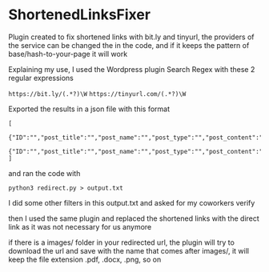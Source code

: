 # ShortenedLinksFixer

Plugin created to fix shortened links with bit.ly and tinyurl, the providers of the service can be changed the in the code, and if it keeps the pattern of base/hash-to-your-page it will work

Explaining my use, I used the Wordpress plugin Search Regex with these 2 regular expressions

```https://bit.ly/(.*?)\W```
```https://tinyurl.com/(.*?)\W```

Exported the results in a json file with this format

```
[
	{"ID":"","post_title":"","post_name":"","post_type":"","post_content":""},
	{"ID":"","post_title":"","post_name":"","post_type":"","post_content":""}
]
```

and ran the code with

``` python3 redirect.py > output.txt ```

I did some other filters in this output.txt and asked for my coworkers verify

then I used the same plugin and replaced the shortened links with the direct link as it was not necessary for us anymore

if there is a images/ folder in your redirected url, the plugin will try to download the url and save with the name that comes after images/, it will keep the file extension .pdf, .docx, .png, so on
